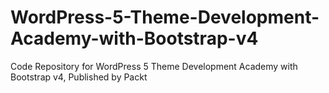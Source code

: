 # WordPress-5-Theme-Development-Academy-with-Bootstrap-v4
Code Repository for WordPress 5 Theme Development Academy with Bootstrap v4, Published by Packt
